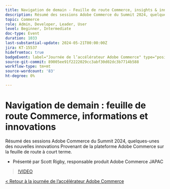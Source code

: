 ```yaml
---
title: Navigation de demain - Feuille de route Commerce, insights & innovations
description: Résumé des sessions Adobe Commerce du Summit 2024, quelques-unes des nouvelles innovations Provenant de la plateforme Adobe Commerce sur la feuille de route à court terme.
topic: Commerce
role: Admin, Developer, Leader, User
level: Beginner, Intermediate
doc-type: Event
duration: 1033
last-substantial-update: 2024-05-21T00:00:00Z
jira: KT-15537
hidefromtoc: true
badgeEvent: label="Journée de l’accélérateur Adobe Commerce" type="positive" url="https://experienceleague.adobe.com/en/docs/events/apac-commerce-recordings/2024/overview"
source-git-commit: 89005ee91f2222029cc3abf30d02dc3b7714b588
workflow-type: tm+mt
source-wordcount: '83'
ht-degree: 0%

---
```



# Navigation de demain : feuille de route Commerce, informations et innovations

Résumé des sessions Adobe Commerce du Summit 2024, quelques-unes des nouvelles innovations Provenant de la plateforme Adobe Commerce sur la feuille de route à court terme.

+ Présenté par Scott Rigby, responsable produit Adobe Commerce JAPAC

>[!VIDEO](https://video.tv.adobe.com/v/3429264/?learn=on)

[&lt; Retour à la journée de l’accélérateur Adobe Commerce](./overview.md)